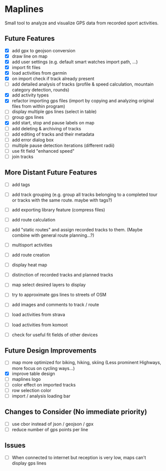 # Maplines
Small tool to analyze and visualize GPS data from recorded sport activities.

## Future Features
- [x] add gpx to geojson conversion
- [x] draw line on map
- [x] add user settings (e.g. default smart watches import path, ...)
- [x] import fit files
- [x] load activities from garmin
- [x] on import check if track already present
- [ ] add detailed analysis of tracks (profile & speed calculation, mountain category detection, rounds)
- [x] add activity types
- [x] refactor importing gps files (import by copying and analyzing original files from within program)
- [ ] display multiple gps lines (select in table)
- [ ] group gps lines
- [x] add start, stop and pause labels on map
- [ ] add deleting & archiving of tracks
- [ ] add editing of tracks and their metadata
- [ ] add error dialog box
- [ ] multiple pause detection iterations (different radii)
- [ ] use fit field "enhanced speed"
- [ ] join tracks

## More Distant Future Features
- [ ] add tags
- [ ] add track grouping (e.g. group all tracks belonging to a completed tour or tracks with the same route. maybe with tags?)
- [ ] add exporting library feature (compress files)
- [ ] add route calculation
- [ ] add "static routes" and assign recorded tracks to them. (Maybe combine with general route planning...?)
- [ ] multisport activities
- [ ] add route creation
- [ ] display heat map
- [ ] distinction of recorded tracks and planned tracks
- [ ] map select desired layers to display
- [ ] try to approximate gps lines to streets of OSM
- [ ] add images and comments to track / route
- [ ] load activities from strava
- [ ] load activities from komoot
- [ ] check for useful fit fields of other devices


## Future Design Improvements
- [ ] map more optimized for biking, hiking, skiing (Less prominent Highways, more focus on cycling ways...)
- [x] improve table design
- [ ] maplines logo
- [ ] color effect on imported tracks
- [ ] row selection color
- [ ] import / analysis loading bar

## Changes to Consider (No immediate priority)
- [ ] use cbor instead of json / geojson / gpx
- [ ] reduce number of gps points per line

## Issues
- [ ] When connected to internet but reception is very low, maps can't display gps lines